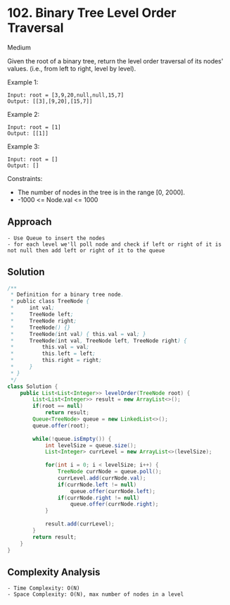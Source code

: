 # 102. Binary Tree Level Order Traversal
Medium


Given the root of a binary tree, return the level order traversal of its nodes' values. (i.e., from left to right, level by level).

 

Example 1:

```
Input: root = [3,9,20,null,null,15,7]
Output: [[3],[9,20],[15,7]]
```
Example 2:
```
Input: root = [1]
Output: [[1]]
```
Example 3:
```
Input: root = []
Output: []
``` 

Constraints:

- The number of nodes in the tree is in the range [0, 2000].
- -1000 <= Node.val <= 1000

## Approach
```
- Use Queue to insert the nodes
- for each level we'll poll node and check if left or right of it is not null then add left or right of it to the queue
```

## Solution
```java
/**
 * Definition for a binary tree node.
 * public class TreeNode {
 *     int val;
 *     TreeNode left;
 *     TreeNode right;
 *     TreeNode() {}
 *     TreeNode(int val) { this.val = val; }
 *     TreeNode(int val, TreeNode left, TreeNode right) {
 *         this.val = val;
 *         this.left = left;
 *         this.right = right;
 *     }
 * }
 */
class Solution {
    public List<List<Integer>> levelOrder(TreeNode root) {
        List<List<Integer>> result = new ArrayList<>();
        if(root == null)
            return result;
        Queue<TreeNode> queue = new LinkedList<>();
        queue.offer(root);
        
        while(!queue.isEmpty()) {
            int levelSize = queue.size();
            List<Integer> currLevel = new ArrayList<>(levelSize);
            
            for(int i = 0; i < levelSize; i++) {
                TreeNode currNode = queue.poll();
                currLevel.add(currNode.val);
                if(currNode.left != null)
                    queue.offer(currNode.left);
                if(currNode.right != null)
                    queue.offer(currNode.right);
            }
            
            result.add(currLevel);
        }
        return result;
    }
}
```

## Complexity Analysis
```
- Time Complexity: O(N)
- Space Complexity: O(N), max number of nodes in a level
```
